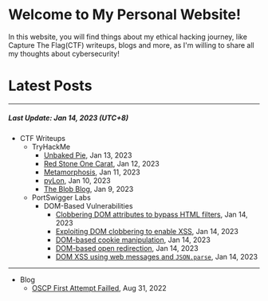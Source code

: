# Welcome to My Personal Website!

In this website, you will find things about my ethical hacking journey, like Capture The Flag(CTF) writeups, blogs and more, as I'm willing to share all my thoughts about cybersecurity!

# Latest Posts

* * *
##### Last Update: Jan 14, 2023 (UTC+8)

- CTF Writeups
	- TryHackMe
		- [Unbaked Pie](https://siunam321.github.io/ctf/tryhackme/Unbaked-Pie), Jan 13, 2023
		- [Red Stone One Carat](https://siunam321.github.io/ctf/tryhackme/Red-Stone-One-Carat), Jan 12, 2023
		- [Metamorphosis](https://siunam321.github.io/ctf/tryhackme/Metamorphosis), Jan 11, 2023
		- [pyLon](https://siunam321.github.io/ctf/tryhackme/pyLon), Jan 10, 2023
		- [The Blob Blog](https://siunam321.github.io/ctf/tryhackme/The-Blob-Blog), Jan 9, 2023
	- PortSwigger Labs
		- DOM-Based Vulnerabilities
			- [Clobbering DOM attributes to bypass HTML filters](https://siunam321.github.io/ctf/portswigger-labs/DOM-Based-Vulnerabilities/dom-7), Jan 14, 2023
			- [Exploiting DOM clobbering to enable XSS](https://siunam321.github.io/ctf/portswigger-labs/DOM-Based-Vulnerabilities/dom-6), Jan 14, 2023
			- [DOM-based cookie manipulation](https://siunam321.github.io/ctf/portswigger-labs/DOM-Based-Vulnerabilities/dom-5), Jan 14, 2023
			- [DOM-based open redirection](https://siunam321.github.io/ctf/portswigger-labs/DOM-Based-Vulnerabilities/dom-4), Jan 14, 2023
			- [DOM XSS using web messages and `JSON.parse`](https://siunam321.github.io/ctf/portswigger-labs/DOM-Based-Vulnerabilities/dom-3), Jan 14, 2023

* * *
- Blog
	- [OSCP First Attempt Failled](https://siunam321.github.io/blog/2022-08-31-OSCP-First-Attempt-Failled), Aug 31, 2022